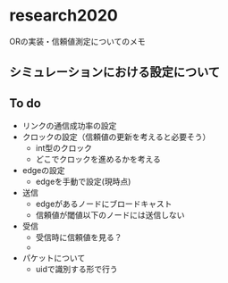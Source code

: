 # research2020
ORの実装・信頼値測定についてのメモ
## シミュレーションにおける設定について
## To do
- リンクの通信成功率の設定
- クロックの設定（信頼値の更新を考えると必要そう）
    - int型のクロック
    - どこでクロックを進めるかを考える
- edgeの設定
    - edgeを手動で設定(現時点)
- 送信
    - edgeがあるノードにブロードキャスト
    - 信頼値が閾値以下のノードには送信しない
- 受信
    - 受信時に信頼値を見る？
    - 
- パケットについて
    - uidで識別する形で行う